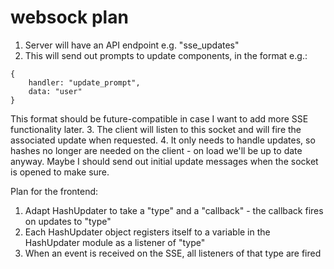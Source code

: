 websock plan
=====

1. Server will have an API endpoint e.g. "sse_updates"
2. This will send out prompts to update components, in the format e.g.:
```
{
    handler: "update_prompt",
    data: "user"
}
```

This format should be future-compatible in case I want to add more SSE functionality later.
3. The client will listen to this socket and will fire the associated update when requested.
4. It only needs to handle updates, so hashes no longer are needed on the client - on load we'll be up to date anyway. Maybe I should send out initial update messages when the socket is opened to make sure.


Plan for the frontend:

1. Adapt HashUpdater to take a "type" and a "callback" - the callback fires on updates to "type"
2. Each HashUpdater object registers itself to a variable in the HashUpdater module as a listener of "type"
3. When an event is received on the SSE, all listeners of that type are fired
